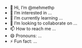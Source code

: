 - 👋 Hi, I’m @mehmethp
- 👀 I’m interested in ...
- 🌱 I’m currently learning ...
- 💞️ I’m looking to collaborate on ...
- 📫 How to reach me ...
- 😄 Pronouns: ...
- ⚡ Fun fact: ...

<!---
mehmethp/mehmethp is a ✨ special ✨ repository because its `README.md` (this file) appears on your GitHub profile.
You can click the Preview link to take a look at your changes.
--->
